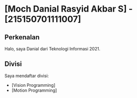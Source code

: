 # [Moch Danial Rasyid Akbar S] -[215150701111007]

## Perkenalan
Halo, saya Danial dari Teknologi Informasi 2021.

## Divisi
Saya mendaftar divisi:
- [Vision Programming]
- [Motion Programming]